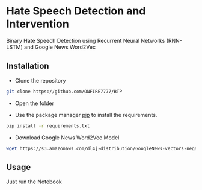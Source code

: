 # Hate Speech Detection and Intervention 
Binary Hate Speech Detection using Recurrent Neural Networks (RNN-LSTM) and Google News Word2Vec

## Installation
* Clone the repository

```bash
git clone https://github.com/ONFIRE7777/BTP
```

* Open the folder

* Use the package manager [pip](https://pip.pypa.io/en/stable/) to install the requirements.

```bash
pip install -r requirements.txt
```

* Download Google News Word2Vec Model

```bash
wget https://s3.amazonaws.com/dl4j-distribution/GoogleNews-vectors-negative300.bin.gz
```

## Usage
Just run the Notebook

